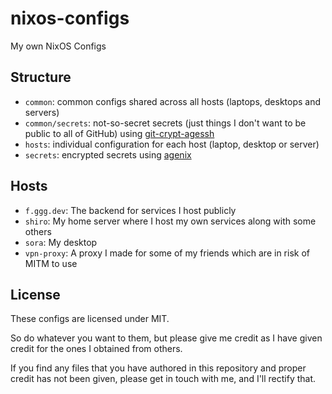 # nixos-configs
My own NixOS Configs

## Structure
- `common`: common configs shared across all hosts (laptops, desktops and servers)
- `common/secrets`: not-so-secret secrets (just things I don't want to be public to all of GitHub) using [git-crypt-agessh](https://github.com/mtoohey31/git-crypt-agessh)
- `hosts`: individual configuration for each host (laptop, desktop or server)
- `secrets`: encrypted secrets using [agenix](https://github.com/ryantm/agenix)

## Hosts
- `f.ggg.dev`: The backend for services I host publicly
- `shiro`: My home server where I host my own services along with some others
- `sora`: My desktop
- `vpn-proxy`: A proxy I made for some of my friends which are in risk of MITM to use

## License
These configs are licensed under MIT.

So do whatever you want to them, but please give me credit as I have given credit for the ones I obtained from others.

If you find any files that you have authored in this repository and proper credit has not been given, please get in touch with me, and I'll rectify that.
